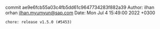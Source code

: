 commit ae9e6fcb55a03c4fb5dd61c9647734283f882a39
Author: ilhan orhan <ilhan.myumyun@sap.com>
Date:   Mon Jul 4 15:49:00 2022 +0300

    chore: release v1.5.0 (#5453)
